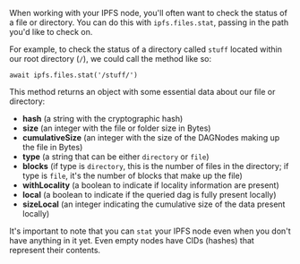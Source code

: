 When working with your IPFS node, you'll often want to check the status of a file or directory. You can do this with `ipfs.files.stat`, passing in the path you'd like to check on.

For example, to check the status of a directory called `stuff` located within our root directory (`/`), we could call the method like so:

`await ipfs.files.stat('/stuff/')`

This method returns an object with some essential data about our file or directory:

* **hash** (a string with the cryptographic hash)
* **size** (an integer with the file or folder size in Bytes)
* **cumulativeSize** (an integer with the size of the DAGNodes making up the file in Bytes)
* **type** (a string that can be either `directory` or `file`)
* **blocks** (if type is `directory`, this is the number of files in the directory; if type is `file`, it's the number of blocks that make up the file)
* **withLocality** (a boolean to indicate if locality information are present)
* **local** (a boolean to indicate if the queried dag is fully present locally)
* **sizeLocal** (an integer indicating the cumulative size of the data present locally)

It's important to note that you can `stat` your IPFS node even when you don't have anything in it yet. Even empty nodes have CIDs (hashes) that represent their contents.
